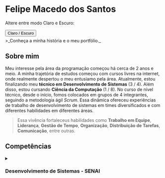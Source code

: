 # Felipe Macedo dos Santos
Altere entre modo Claro e Escuro: 
<div id="dark-mode-toggle">
  <button onclick="toggleDarkMode()">Claro / Escuro</button>
</div>
>_Conheça a minha história e o meu portfólio._

## Sobre mim
Meu interesse pela área da programação começou há cerca de 2 anos e meio. A minha trajetória de estudos começou com cursos livres na internet, onde realmente despertou o meu entusiamo pela área. Atualmente, estou finalizando meu **técnico em Desenvolvimento de Sistemas** (3 / 4). Além disso, estou cursando **Ciência da Computação** (1 / 8).
No curso de nível técnico, desde o início, fomos colocados em grupos de 4 integrantes, seguindo a metodologia ágil _Scrum_. Essa dinâmica ofereceu experiências de trabalho de desenvolvimento de sistemas em times diversificados e com diferentes habilidades em diferentes áreas. 
>Essa vivência fortaleceus habilidades como **Trabalho em Equipe**, **Liderança**, **Gestão de Tempo**, **Organização**, **Distribuição de Tarefas**, **Comunicação**, entre outras.

## Competências 
<details>
  <summary><h3>Desenvolvimento de Sistemas - <strong>SENAI</strong></h3></summary>
  
  <h4>Fundamentos de Programação Orientada a Objeto</h4>
  <ul>
    <li>Linguagem de programação <strong>Java</strong></li>
    <li>Lógica de programação orientada a objeto</li>
    <li>Programação orientada a objetos</li>
  </ul>

  <h4>Sistemas Operacionais</h4>
  <ul>
    <li>Arquitetura dos sistemas operacionais</li>
    <li>Sistema operacional código fechado</li>
    <li>Sistemas operacional código aberto</li>
    <li>Editor de texto</li>
    <li>Manipulação de arquivos</li>
    <li>Planilha eletrônica</li>
  </ul>

  <h4>Hardware e Redes de Computadores</h4>
  <ul>
    <li>Fundamentos de Hardware</li>
    <li>Fundamentos de Redes de Computadores</li>
  </ul>

  <h4>Linguagens de Marcação e Estilização</h4>
  <ul>
    <li>HTML 5</li>
    <li>CSS 3</li>
    <li>Materialize</li>
    <li>Acessibilidade</li>
    <li>Design responsivo</li>
    <li>User experience (UX) design</li>
  </ul>

  <h4>Programação Web Front-end</h4>
  <ul>
    <li>Javascript</li>
    <li>React</li>
    <li>Web apps</li>
  </ul>

  <h4>Banco de Dados</h4>
  <ul>
    <li>Sistema Gerenciador de Banco de Dados (SGBD)</li>
    <li>Modelo relacional (MySQL)</li>
    <li>Modelo não-relacional (Firebase)</li>
  </ul>

  <h4>Programação Web Back-end</h4>
  <ul>
    <li>Linguagem de programação <strong>C#</strong></li>
    <li>Padrão de desenvolvimento MVC</li>
    <li>.NET</li>
    <li>Persistência de dados</li>
    <li>Web Services</li>
  </ul>

  <h4>Interfaces para Dispositivos Móveis</h4>
  <ul>
    <li>Criação de Interfaces</li>
    <li>Recursos de Hardware</li>
  </ul>

  <h4>Programação Para Dispositivos</h4>
  <ul>
    <li>APIs</li>
    <li>Persistência de dados em dispositivos móveis</li>
    <li>Consumo de RESTful web services</li>
  </ul>

  <h4>Projetos</h4>
  <ul>
    <li>Qualidade de software</li>
    <li>Metodologias de desenvolvimento</li>
    <li>Metodologia de gerenciamento de projeto</li>
    <li>Apresentação do projeto</li>
  </ul>

  <h4>Requisitos e Modelagem de Software</h4>
  <ul>
    <li>Requisitos</li>
    <li>Levantamento de Requisitos</li>
    <li>Gerenciamento de Requisitos</li>
    <li>UML (Unified Modeling Language)</li>
    <li>Documentação de Requisitos</li>
  </ul>

  <h4>Testes de Software</h4>
  <ul>
    <li>Testes</li>
    <li>Planejamento de testes</li>
    <li>Execução de testes</li>
  </ul>

  <h5>Outros</h5>
  <ul>
    <li>Ambiente de desenvolvimento desktop</li>
    <li>Ambiente de desenvolvimento web</li>
    <li>Publicação de web sites</li>
    <li>Publicação do aplicativo</li>
    <li>Controle de versões</li>
  </ul>
</details>




<script>
function toggleDarkMode() {
    var body = document.body;
    body.classList.toggle("dark-mode");
}

// cria uma função para salvar o estado do modo no localStorage
function saveModeState() {
    var body = document.body;
    if (body.classList.contains("dark-mode")) {
        localStorage.setItem("darkMode", "enabled");
    } else {
        localStorage.setItem("darkMode", "disabled");
    }
}

// carrega o estado do modo salvo no localStorage ao carregar a página
window.onload = function() {
    var darkModeState = localStorage.getItem("darkMode");
    var body = document.body;
    if (darkModeState === "enabled") {
        body.classList.add("dark-mode");
    } else {
        body.classList.remove("dark-mode");
    }
};

// adiciona um evento para salvar o estado do modo ao fechar a página
window.onbeforeunload = saveModeState;
</script>

<style>
/* estilos para os modos claro e escuro */
body {
    transition: background-color 0.4s ease;
}

div {
  margin-bottom: 5px;
}

.light-mode {
    background-color: #ffffff;
    color: #333333;
}

.dark-mode {
    background-color: #333333;
    color: #ffffff;
}
</style>
